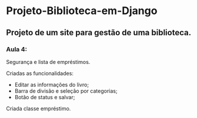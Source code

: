 # Projeto-Biblioteca-em-Django
## Projeto de um site para gestão de uma biblioteca.

### Aula 4:

Segurança e lista de empréstimos.

Criadas as funcionalidades:

- Editar as informações do livro;
- Barra de divisão e seleção por categorias;
- Botão de status e salvar;

Criada classe empréstimo.

